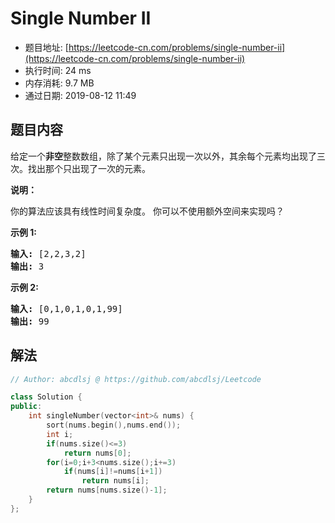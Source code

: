 # Single Number II 
- 题目地址: [https://leetcode-cn.com/problems/single-number-ii](https://leetcode-cn.com/problems/single-number-ii)
- 执行时间: 24 ms
- 内存消耗: 9.7 MB
- 通过日期: 2019-08-12 11:49

## 题目内容
<p>给定一个<strong>非空</strong>整数数组，除了某个元素只出现一次以外，其余每个元素均出现了三次。找出那个只出现了一次的元素。</p>

<p><strong>说明：</strong></p>

<p>你的算法应该具有线性时间复杂度。 你可以不使用额外空间来实现吗？</p>

<p><strong>示例 1:</strong></p>

<pre><strong>输入:</strong> [2,2,3,2]
<strong>输出:</strong> 3
</pre>

<p><strong>示例 2:</strong></p>

<pre><strong>输入:</strong> [0,1,0,1,0,1,99]
<strong>输出:</strong> 99</pre>


## 解法
```cpp
// Author: abcdlsj @ https://github.com/abcdlsj/Leetcode

class Solution {
public:
    int singleNumber(vector<int>& nums) {
        sort(nums.begin(),nums.end());
        int i;
        if(nums.size()<=3)
            return nums[0];
        for(i=0;i+3<nums.size();i+=3)
            if(nums[i]!=nums[i+1])
                return nums[i];
        return nums[nums.size()-1];
    }
};

```